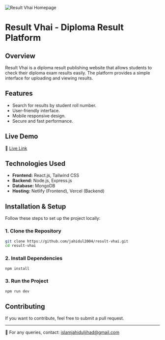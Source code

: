 ![Result Vhai Homepage](https://i.ibb.co.com/GvLCGrwn/resultvhai.png)

# Result Vhai - Diploma Result Platform

## Overview
Result Vhai is a diploma result publishing website that allows students to check their diploma exam results easily. The platform provides a simple interface for uploading and viewing results.

## Features
- Search for results by student roll number.
- User-friendly interface.
- Mobile responsive design.
- Secure and fast performance.

## Live Demo
🔗 [Live Link](https://resultvhai.netlify.app/)

## Technologies Used
- **Frontend:** React.js, Tailwind CSS
- **Backend:** Node.js, Express.js
- **Database:** MongoDB
- **Hosting:** Netlify (Frontend), Vercel (Backend)

## Installation & Setup
Follow these steps to set up the project locally:

### 1. Clone the Repository
```bash
git clone https://github.com/jahidul2004/result-vhai.git
cd result-vhai
```

### 2. Install Dependencies
```bash
npm install
```

### 3. Run the Project
```bash
npm run dev
```

## Contributing
If you want to contribute, feel free to submit a pull request.


---
📩 For any queries, contact: [islamjahiduljihad@gmail.com](mailto:islamjahiduljihad@gmail.com)
